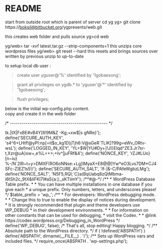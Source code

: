# README #

start from outside root which is parent of server
cd yg
yg> git clone https://boksil@bitbucket.org/ygpresents/web.git

this creates web folder and pulls source
yg>cd web

yg/web> tar -xvf latest.tar.gz --strip-components=1
this unzips core wordpress files
yg/web> git reset --hard
this resets and brings sources over written by previous unzip to up-to-date  

to setup local db user :
>create user yguser@'%' identified by '1gobaesong';

>grant all privileges on ygdb.* to 'yguser'@'*' identified by '1gobaesong';

>flush privileges;


below is the initial wp-config.php content.  
copy and create it in the web folder


/* -------------------------------------------------- */
<?php
/**
 * The base configuration for WordPress
 *
 * The wp-config.php creation script uses this file during the
 * installation. You don't have to use the web site, you can
 * copy this file to "wp-config.php" and fill in the values.
 *
 * This file contains the following configurations:
 *
 * * MySQL settings
 * * Secret keys
 * * Database table prefix
 * * ABSPATH
 *
 * @link https://codex.wordpress.org/Editing_wp-config.php
 *
 * @package WordPress
 */

// ** MySQL settings - You can get this info from your web host ** //
/** The name of the database for WordPress */
define('DB_NAME', 'ygdb');

/** MySQL database username */
define('DB_USER', 'yguser');

/** MySQL database password */
define('DB_PASSWORD', '1gobaesong');

/** MySQL hostname */
define('DB_HOST', '23.23.176.180)');

/** Database Charset to use in creating database tables. */
define('DB_CHARSET', 'utf8');

/** The Database Collate type. Don't change this if in doubt. */
define('DB_COLLATE', '');

/**#@+
 * Authentication Unique Keys and Salts.
 *
 * Change these to different unique phrases!
 * You can generate these using the {@link https://api.wordpress.org/secret-key/1.1/salt/ WordPress.org secret-key service}
 * You can change these at any point in time to invalidate all existing cookies. This will force all users to have to log in again.
 *
 * @since 2.6.0
 */
define('AUTH_KEY',         './GUKq4@EvCr}}@(!f[B(Xv>tk.|tX|FxBE#vB4Y[8!9M&Z -Kg;+xw$|s gNRe}');
define('SECURE_AUTH_KEY',  's4^6+LHtf!@yPI:np[=it$o_kg1D}jTjh6:V@sGeR`TLIK]?99g=eWv_ORtv-wsL');
define('LOGGED_IN_KEY',    'YL+$W|YU#Dy+]!J)}Elqd^ZE3.Jr7sr-t,Xzr@uA}sw+,e%L=+>;+Iv^|juFRf&4');
define('NONCE_KEY',        'rZJ#LUo}[n~iu} %-/N`2lR~t+y>DMXF(RO6oNNse:+Lg]<g- V T y/r6~}TAF0');
define('AUTH_SALT',        ',K<u$nxu-?:-q/Pk|5wBI1U>lMyaX+E8@@]Yw*eO3Lvs7DM*CJ4SFc-Z]EZ1s5!/');
define('SECURE_AUTH_SALT', 'If-|<rx+D&5+fx&_6;<I|q1a4eksGp%*0#m7n#oy#!&-jaC7}jY$XFKz2g=d+?^U');
define('LOGGED_IN_SALT',   'Mb]$6/+keE(tq:<Cf4|xxFusa5)tlr%w_I4_/H O+^bGoh/->&-C/PAfeWgbzLMg');
define('NONCE_SALT',       'N5F5,RQl;`C}a(BqUabq8zQtMbma-i6tSh2c_9tX&IiFKI7l#aS{a:]:_sKTiimY');

/**#@-*/

/**
 * WordPress Database Table prefix.
 *
 * You can have multiple installations in one database if you give each
 * a unique prefix. Only numbers, letters, and underscores please!
 */
$table_prefix  = 'wp_';

/**
 * For developers: WordPress debugging mode.
 *
 * Change this to true to enable the display of notices during development.
 * It is strongly recommended that plugin and theme developers use WP_DEBUG
 * in their development environments.
 *
 * For information on other constants that can be used for debugging,
 * visit the Codex.
 *
 * @link https://codex.wordpress.org/Debugging_in_WordPress
 */
define('WP_DEBUG', false);

/* That's all, stop editing! Happy blogging. */

/** Absolute path to the WordPress directory. */
if ( !defined('ABSPATH') )
	define('ABSPATH', dirname(__FILE__) . '/');

/** Sets up WordPress vars and included files. */
require_once(ABSPATH . 'wp-settings.php');